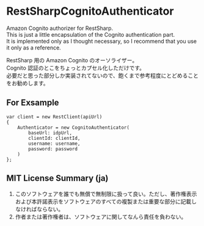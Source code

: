 # RestSharpCognitoAuthenticator

Amazon Cognito authorizer for RestSharp.  
This is just a little encapsulation of the Cognito authentication part.  
It is implemented only as I thought necessary, so I recommend that you use it only as a reference.

RestSharp 用の Amazon Cognito のオーソライザー。  
Cognito 認証のとこをちょっとカプセル化しただけです。  
必要だと思った部分しか実装されてないので、飽くまで参考程度にとどめることをお勧めします。

## For Exsample
```
var client = new RestClient(apiUrl)
{
    Authenticator = new CognitoAuthenticator(
        baseUrl: idpUrl,
        clientId: clientId,
        username: username,
        password: password
    )
};
```

## MIT License Summary (ja)
1. このソフトウェアを誰でも無償で無制限に扱って良い。ただし、著作権表示および本許諾表示をソフトウェアのすべての複製または重要な部分に記載しなければならない。
2. 作者または著作権者は、ソフトウェアに関してなんら責任を負わない。
